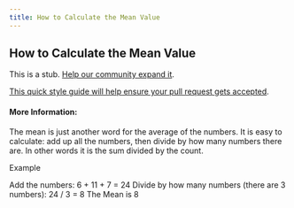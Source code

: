 ```yaml
---
title: How to Calculate the Mean Value
---
```

## How to Calculate the Mean Value

This is a stub. <a href='https://github.com/freecodecamp/guides/tree/master/src/pages/mathematics/how-to-calculate-the-mean-value/index.md' target='_blank' rel='nofollow'>Help our community expand it</a>.

<a href='https://github.com/freecodecamp/guides/blob/master/README.md' target='_blank' rel='nofollow'>This quick style guide will help ensure your pull request gets accepted</a>.

<!-- The article goes here, in GitHub-flavored Markdown. Feel free to add YouTube videos, images, and CodePen/JSBin embeds  -->

#### More Information:
<!-- Please add any articles you think might be helpful to read before writing the article -->

The mean is just another word for the average of the numbers. It is easy to calculate: add up all the numbers, then divide by how many numbers there are. In other words it is the sum divided by the count.

Example 

Add the numbers: 6 + 11 + 7 = 24
Divide by how many numbers (there are 3 numbers): 24 / 3 = 8
The Mean is 8


